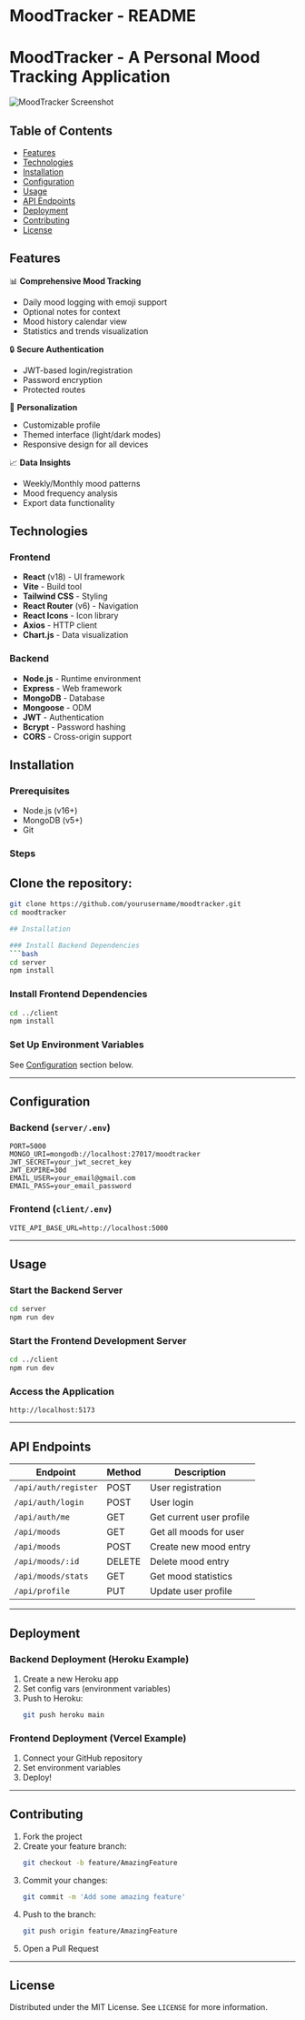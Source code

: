 
# MoodTracker - README
# MoodTracker - A Personal Mood Tracking Application

![MoodTracker Screenshot](./screenshot.png) <!-- Replace with actual screenshot -->

## Table of Contents
- [Features](#features)
- [Technologies](#technologies)
- [Installation](#installation)
- [Configuration](#configuration)
- [Usage](#usage)
- [API Endpoints](#api-endpoints)
- [Deployment](#deployment)
- [Contributing](#contributing)
- [License](#license)

## Features

📊 **Comprehensive Mood Tracking**
- Daily mood logging with emoji support
- Optional notes for context
- Mood history calendar view
- Statistics and trends visualization

🔒 **Secure Authentication**
- JWT-based login/registration
- Password encryption
- Protected routes

🎨 **Personalization**
- Customizable profile
- Themed interface (light/dark modes)
- Responsive design for all devices

📈 **Data Insights**
- Weekly/Monthly mood patterns
- Mood frequency analysis
- Export data functionality

## Technologies

### Frontend
- **React** (v18) - UI framework  
- **Vite** - Build tool  
- **Tailwind CSS** - Styling  
- **React Router** (v6) - Navigation  
- **React Icons** - Icon library  
- **Axios** - HTTP client  
- **Chart.js** - Data visualization  

### Backend
- **Node.js** - Runtime environment  
- **Express** - Web framework  
- **MongoDB** - Database  
- **Mongoose** - ODM  
- **JWT** - Authentication  
- **Bcrypt** - Password hashing  
- **CORS** - Cross-origin support  

## Installation

### Prerequisites
- Node.js (v16+)
- MongoDB (v5+)
- Git

### Steps
## Clone the repository:
   ```bash
   git clone https://github.com/yourusername/moodtracker.git
   cd moodtracker

## Installation

### Install Backend Dependencies
```bash
cd server
npm install
```

### Install Frontend Dependencies
```bash
cd ../client
npm install
```

### Set Up Environment Variables  
See [Configuration](#configuration) section below.

---

## Configuration

### Backend (`server/.env`)
```env
PORT=5000
MONGO_URI=mongodb://localhost:27017/moodtracker
JWT_SECRET=your_jwt_secret_key
JWT_EXPIRE=30d
EMAIL_USER=your_email@gmail.com
EMAIL_PASS=your_email_password
```

### Frontend (`client/.env`)
```env
VITE_API_BASE_URL=http://localhost:5000
```

---

## Usage

### Start the Backend Server
```bash
cd server
npm run dev
```

### Start the Frontend Development Server
```bash
cd ../client
npm run dev
```

### Access the Application
```url
http://localhost:5173
```

---

## API Endpoints

| Endpoint              | Method | Description              |
|-----------------------|--------|--------------------------|
| `/api/auth/register` | POST   | User registration        |
| `/api/auth/login`    | POST   | User login               |
| `/api/auth/me`       | GET    | Get current user profile |
| `/api/moods`         | GET    | Get all moods for user   |
| `/api/moods`         | POST   | Create new mood entry    |
| `/api/moods/:id`     | DELETE | Delete mood entry        |
| `/api/moods/stats`   | GET    | Get mood statistics      |
| `/api/profile`       | PUT    | Update user profile      |

---

## Deployment

### Backend Deployment (Heroku Example)
1. Create a new Heroku app  
2. Set config vars (environment variables)  
3. Push to Heroku:
   ```bash
   git push heroku main
   ```

### Frontend Deployment (Vercel Example)
1. Connect your GitHub repository  
2. Set environment variables  
3. Deploy!

---

## Contributing

1. Fork the project  
2. Create your feature branch:
   ```bash
   git checkout -b feature/AmazingFeature
   ```
3. Commit your changes:
   ```bash
   git commit -m 'Add some amazing feature'
   ```
4. Push to the branch:
   ```bash
   git push origin feature/AmazingFeature
   ```
5. Open a Pull Request

---

## License

Distributed under the MIT License. See `LICENSE` for more information.
